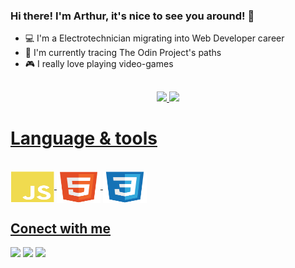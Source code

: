 ### Hi there! I'm Arthur, it's nice to see you around! 👋
- 💻 I'm a Electrotechnician migrating into Web Developer career
- 🔱 I'm currently tracing The Odin Project's paths
- 🎮 I really love playing video-games
##

<div align="center">
  <a href="https://github.com/quiet-arthur">
  <img height="150em" src="https://github-readme-stats.vercel.app/api?username=quiet-arthur&show_icons=true&theme=dark&include_all_commits=true&count_private=true"/>
  <img height="150em" src="https://github-readme-stats.vercel.app/api/top-langs/?username=quiet-arthur&layout=compact&langs_count=7&theme=dark"/>
</div>

# Language & tools 
<div style="display: inline_block"><br>
  <img align="center" alt="arthur-Js" height="50" width="70" src="https://raw.githubusercontent.com/devicons/devicon/master/icons/javascript/javascript-plain.svg">
  <img align="center" alt="arthur-HTML" height="50" width="70" src="https://raw.githubusercontent.com/devicons/devicon/master/icons/html5/html5-original.svg">
  <img align="center" alt="arthur-CSS" height="50" width="70" src="https://raw.githubusercontent.com/devicons/devicon/master/icons/css3/css3-original.svg">
</div>

## 

## Conect with me 
<div> 
  <a href="https://instagram.com/arthur.devcode" target="_blank"><img src="https://img.shields.io/badge/-Instagram-%23E4405F?style=for-the-badge&logo=instagram&logoColor=white" target="_blank"></a>
  <a href = "mailto:arthurhenricalado09@gmail.com"><img src="https://img.shields.io/badge/-Gmail-%23333?style=for-the-badge&logo=gmail&logoColor=white" target="_blank"></a>
  <a href="https://www.linkedin.com/in/arthur-calado-a2a37a218/" target="_blank"><img src="https://img.shields.io/badge/-LinkedIn-%230077B5?style=for-the-badge&logo=linkedin&logoColor=white" target="_blank"></a> 
</div>
